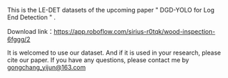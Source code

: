 This is the LE-DET datasets of the upcoming paper " DGD-YOLO for Log End Detection " . 

Download link：https://app.roboflow.com/sirius-r0tqk/wood-inspection-6fggg/2

It is welcomed to use our dataset. And if it is used in your research, please cite our paper. If you have any questions, please contact me by gongchang_yijun@163.com
